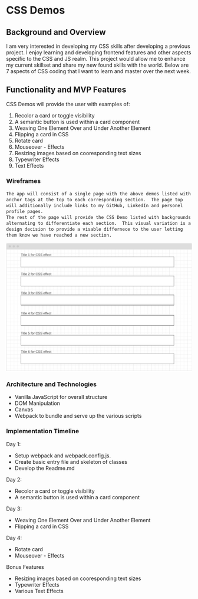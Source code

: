 # CSS Demos

## Background and Overview

I am very interested in developing my CSS skills after developing a previous project.  I enjoy learning and developing frontend features and other aspects specific to the CSS and JS realm.
This project would allow me to enhance my current skillset and share my new found skills with the world.  Below are 7 aspects of CSS coding that I want to learn and master over the next week.

## Functionality and MVP Features

CSS Demos will provide the user with examples of:

1) Recolor a card or toggle visibility
2) A semantic button is used within a card component
3) Weaving One Element Over and Under Another Element
4) Flipping a card in CSS
5) Rotate card
6) Mouseover - Effects
7) Resizing images based on cooresponding text sizes
8) Typewriter Effects
9) Text Effects

 
### Wireframes
    The app will consist of a single page with the above demos listed with anchor tags at the top to each corresponding section.  The page top will additionally include links to my GitHub, LinkedIn and personel profile pages.
    The rest of the page will provide the CSS Demo listed with backgrounds alternating to differentiate each section.  This visual variation is a design decision to provide a visable differnece to the user letting them know we have reached a new section.

![CSSDEMO](./images/CssDemoWireframes.png)


### Architecture and Technologies

- Vanilla JavaScript for overall structure
- DOM Manipulation
- Canvas
- Webpack to bundle and serve up the various scripts


### Implementation Timeline

Day 1: 
- Setup webpack and webpack.config.js. 
- Create basic entry file and skeleton of classes
- Develop the Readme.md

Day 2: 
- Recolor a card or toggle visibility
- A semantic button is used within a card component

Day 3:
- Weaving One Element Over and Under Another Element
- Flipping a card in CSS
 
Day 4:
- Rotate card
- Mouseover - Effects

Bonus Features
- Resizing images based on cooresponding text sizes
- Typewriter Effects
- Various Text Effects
